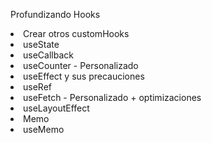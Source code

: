 Profundizando Hooks 


<li>Crear otros customHooks</li>
<li>useState</li>
<li>useCallback</li>
<li>useCounter - Personalizado</li>
<li>useEffect y sus precauciones
</li>
<li>useRef</li>
<li>useFetch - Personalizado + optimizaciones
</li>
<li>useLayoutEffect</li>
<li>Memo</li>
<li>useMemo</li>
